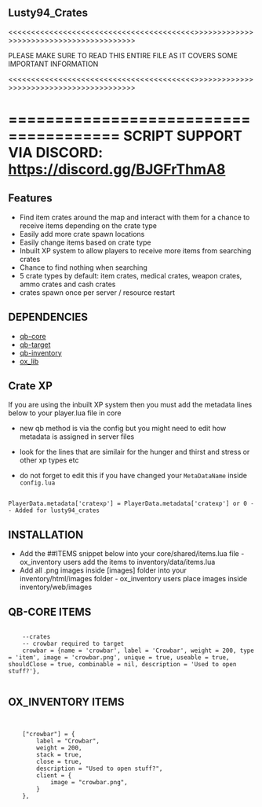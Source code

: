 ## Lusty94_Crates


<<<<<<<<<<<<<<<<<<<<<<<<<<<<<<<<<<<<<<<<<>>>>>>>>>>>>>>>>>>>>>>>>>>>>>>>>>>>>>>>>>

PLEASE MAKE SURE TO READ THIS ENTIRE FILE AS IT COVERS SOME IMPORTANT INFORMATION

<<<<<<<<<<<<<<<<<<<<<<<<<<<<<<<<<<<<<<<<<>>>>>>>>>>>>>>>>>>>>>>>>>>>>>>>>>>>>>>>>>




======================================
SCRIPT SUPPORT VIA DISCORD: https://discord.gg/BJGFrThmA8
======================================



## Features
- Find item crates around the map and interact with them for a chance to receive items depending on the crate type
- Easily add more crate spawn locations
- Easily change items based on crate type
- Inbuilt XP system to allow players to receive more items from searching crates
- Chance to find nothing when searching
- 5 crate types by default: item crates, medical crates, weapon crates, ammo crates and cash crates
- crates spawn once per server / resource restart


## DEPENDENCIES

- [qb-core](https://github.com/qbcore-framework/qb-core)
- [qb-target](https://github.com/qbcore-framework/qb-target)
- [qb-inventory](https://github.com/qbcore-framework/qb-inventory)
- [ox_lib](https://github.com/overextended/ox_lib/releases/)



## Crate XP
If you are using the inbuilt XP system then you must add the metadata lines below to your player.lua file in core
- new qb method is via the config but you might need to edit how metadata is assigned in server files

- look for the lines that are similair for the hunger and thirst  and stress or other xp types etc
- do not forget to edit this if you have changed your `MetaDataName` inside `config.lua`

```

PlayerData.metadata['cratexp'] = PlayerData.metadata['cratexp'] or 0 -- Added for lusty94_crates

```


## INSTALLATION

- Add the ##ITEMS snippet below into your core/shared/items.lua file - ox_inventory users add the items to inventory/data/items.lua
- Add all .png images inside [images] folder into your inventory/html/images folder - ox_inventory users place images inside inventory/web/images




## QB-CORE ITEMS

```

    --crates 
    -- crowbar required to target
    crowbar = {name = 'crowbar', label = 'Crowbar', weight = 200, type = 'item', image = 'crowbar.png', unique = true, useable = true, shouldClose = true, combinable = nil, description = 'Used to open stuff?'},


```

## OX_INVENTORY ITEMS

```

    
    ["crowbar"] = {
		label = "Crowbar",
		weight = 200,
		stack = true,
		close = true,
		description = "Used to open stuff?",
		client = {
			image = "crowbar.png",
		}
	},


```





